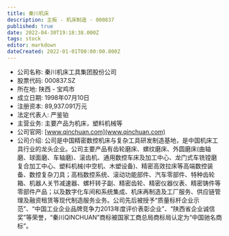 ```yaml
---
title: 秦川机床
description: 主板 - 机床制造 - 000837
published: true
date: 2022-04-30T19:18:38.000Z
tags: stock
editor: markdown
dateCreated: 2022-01-01T00:00:00.000Z
---
```


- 公司名称: 秦川机床工具集团股份公司
- 股票代码: 000837.SZ
- 所在地: 陕西 - 宝鸡市
- 成立日期: 1998年07月10日
- 注册资本: 89,937.091万元
- 法定代表人: 严鉴铂
- 主营业务: 主要产品为机床，塑料机械等
- 公司官网: [www.qinchuan.com](www.qinchuan.com)
- 公司介绍: 公司是中国精密数控机床与复杂工具研发制造基地，是中国机床工具行业的龙头企业。公司主要产品有齿轮磨床、螺纹磨床、外圆磨床(曲轴磨、球面磨、车轴磨)、滚齿机、通用数控车床及加工中心、龙门式车铣镗磨复合加工中心、塑料机械(中空机、木塑设备)、精密高效拉床等高端数控装备、数控复杂刀具；高档数控系统、滚动功能部件、汽车零部件、特种齿轮箱、机器人关节减速器、螺杆转子副、精密齿轮、精密仪器仪表、精密铸件等零部件产品；以及数字化车间和系统集成、机床再制造及工厂服务、供应链管理及融资租赁等现代制造服务业务。公司先后被授予“质量标杆企业示范”、“中国工业企业品牌竞争力2013年度评价表彰企业”、“陕西省企业诚信奖”等荣誉，“秦川QINCHUAN”商标被国家工商总局商标局认定为“中国驰名商标”。


